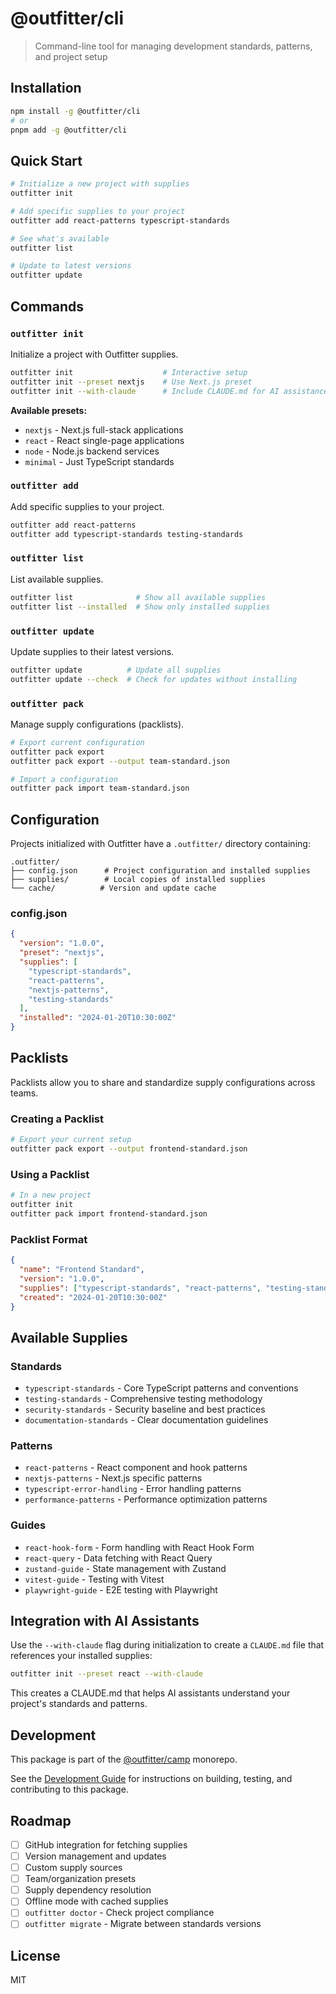 # @outfitter/cli

> Command-line tool for managing development standards, patterns, and project
> setup

## Installation

```bash
npm install -g @outfitter/cli
# or
pnpm add -g @outfitter/cli
```

## Quick Start

```bash
# Initialize a new project with supplies
outfitter init

# Add specific supplies to your project
outfitter add react-patterns typescript-standards

# See what's available
outfitter list

# Update to latest versions
outfitter update
```

## Commands

### `outfitter init`

Initialize a project with Outfitter supplies.

```bash
outfitter init                    # Interactive setup
outfitter init --preset nextjs    # Use Next.js preset
outfitter init --with-claude      # Include CLAUDE.md for AI assistance
```

**Available presets:**

- `nextjs` - Next.js full-stack applications
- `react` - React single-page applications
- `node` - Node.js backend services
- `minimal` - Just TypeScript standards

### `outfitter add`

Add specific supplies to your project.

```bash
outfitter add react-patterns
outfitter add typescript-standards testing-standards
```

### `outfitter list`

List available supplies.

```bash
outfitter list              # Show all available supplies
outfitter list --installed  # Show only installed supplies
```

### `outfitter update`

Update supplies to their latest versions.

```bash
outfitter update          # Update all supplies
outfitter update --check  # Check for updates without installing
```

### `outfitter pack`

Manage supply configurations (packlists).

```bash
# Export current configuration
outfitter pack export
outfitter pack export --output team-standard.json

# Import a configuration
outfitter pack import team-standard.json
```

## Configuration

Projects initialized with Outfitter have a `.outfitter/` directory containing:

```
.outfitter/
├── config.json      # Project configuration and installed supplies
├── supplies/        # Local copies of installed supplies
└── cache/          # Version and update cache
```

### config.json

```json
{
  "version": "1.0.0",
  "preset": "nextjs",
  "supplies": [
    "typescript-standards",
    "react-patterns",
    "nextjs-patterns",
    "testing-standards"
  ],
  "installed": "2024-01-20T10:30:00Z"
}
```

## Packlists

Packlists allow you to share and standardize supply configurations across teams.

### Creating a Packlist

```bash
# Export your current setup
outfitter pack export --output frontend-standard.json
```

### Using a Packlist

```bash
# In a new project
outfitter init
outfitter pack import frontend-standard.json
```

### Packlist Format

```json
{
  "name": "Frontend Standard",
  "version": "1.0.0",
  "supplies": ["typescript-standards", "react-patterns", "testing-standards"],
  "created": "2024-01-20T10:30:00Z"
}
```

## Available Supplies

### Standards

- `typescript-standards` - Core TypeScript patterns and conventions
- `testing-standards` - Comprehensive testing methodology
- `security-standards` - Security baseline and best practices
- `documentation-standards` - Clear documentation guidelines

### Patterns

- `react-patterns` - React component and hook patterns
- `nextjs-patterns` - Next.js specific patterns
- `typescript-error-handling` - Error handling patterns
- `performance-patterns` - Performance optimization patterns

### Guides

- `react-hook-form` - Form handling with React Hook Form
- `react-query` - Data fetching with React Query
- `zustand-guide` - State management with Zustand
- `vitest-guide` - Testing with Vitest
- `playwright-guide` - E2E testing with Playwright

## Integration with AI Assistants

Use the `--with-claude` flag during initialization to create a `CLAUDE.md` file
that references your installed supplies:

```bash
outfitter init --preset react --with-claude
```

This creates a CLAUDE.md that helps AI assistants understand your project's
standards and patterns.

## Development

This package is part of the [@outfitter/camp](https://github.com/outfitter-dev/camp) monorepo.

See the [Development Guide](../../docs/contributing/development.md) for instructions on building, testing, and contributing to this package.

## Roadmap

- [ ] GitHub integration for fetching supplies
- [ ] Version management and updates
- [ ] Custom supply sources
- [ ] Team/organization presets
- [ ] Supply dependency resolution
- [ ] Offline mode with cached supplies
- [ ] `outfitter doctor` - Check project compliance
- [ ] `outfitter migrate` - Migrate between standards versions

## License

MIT
